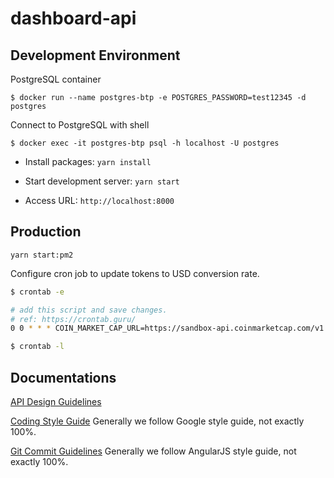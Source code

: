 # dashboard-api

## Development Environment

PostgreSQL container

`$ docker run --name postgres-btp -e POSTGRES_PASSWORD=test12345 -d postgres`

Connect to PostgreSQL with shell

`$ docker exec -it postgres-btp psql -h localhost -U postgres`

- Install packages:
  `yarn install`

- Start development server:
  `yarn start`

- Access URL:
  `http://localhost:8000`

## Production

`yarn start:pm2`

Configure cron job to update tokens to USD conversion rate.

```bash
$ crontab -e

# add this script and save changes.
# ref: https://crontab.guru/
0 0 * * * COIN_MARKET_CAP_URL=https://sandbox-api.coinmarketcap.com/v1 COIN_MARKET_CAP_KEY=b54bcf4d-1bca-4e8e-9a24-22ff2c3d462c POSTGRES_DB_URL=postgresql://postgres:test123@localhost:5432/postgres node <dashboard-api folder>/scripts/cmc_conversion.js > cmc_conversion.log

$ crontab -l
```

## Documentations

[API Design Guidelines](./docs/api.md)

[Coding Style Guide](https://google.github.io/styleguide/javascriptguide.xml) Generally we follow Google style guide, not exactly 100%.

[Git Commit Guidelines](https://github.com/angular/angular.js/blob/master/DEVELOPERS.md#commits) Generally we follow AngularJS style guide, not exactly 100%.
